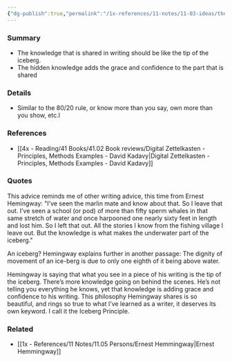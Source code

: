 ```yaml
---
{"dg-publish":true,"permalink":"/1x-references/11-notes/11-03-ideas/the-iceberg-principle-dont-share-everything-you-know/","title":"The iceberg principle - dont share everything you know","created":"2024-02-15T09:46:05.164+03:00","updated":"2024-02-15T09:49:54.514+03:00"}
---
```



### Summary
- The knowledge that is shared in writing should be like the tip of the iceberg.
- The hidden knowledge adds the grace and confidence to the part that is shared

### Details
- Similar to the 80/20 rule, or know more than you say, own more than you show, etc.l

### References
- [[4x - Reading/41 Books/41.02 Book reviews/Digital Zettelkasten - Principles, Methods Examples - David Kadavy\|Digital Zettelkasten - Principles, Methods Examples - David Kadavy]]

### Quotes
This advice reminds me of other writing advice, this time from Ernest Hemingway:
"I’ve seen the marlin mate and know about that. So I leave that out. I’ve seen a school (or pod) of more than fifty sperm whales in that same stretch of water and once harpooned one nearly sixty feet in length and lost him. So I left that out. All the stories I know from the fishing village I leave out. But the knowledge is what makes the underwater part of the iceberg."

An iceberg? Hemingway explains further in another passage: The dignity of movement of an ice-berg is due to only one eighth of it being above water.

Hemingway is saying that what you see in a piece of his writing is the tip of the iceberg. There’s more knowledge going on behind the scenes. He’s not telling you everything he knows, yet that knowledge is adding grace and confidence to his writing. This philosophy Hemingway shares is so beautiful, and rings so true to what I’ve learned as a writer, it deserves its own keyword. I call it the Iceberg Principle.

### Related
- [[1x - References/11 Notes/11.05 Persons/Ernest Hemmingway\|Ernest Hemmingway]]